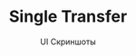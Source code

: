 ---
layout: embed
permalink: apps/bank/business-processes/single-transfer/ui-screens
lang: ru
page_id: apps-bank-business-processes-single-transfer-screens

title: Single Transfer
subtitle: UI Скриншоты
backUrl: /ru/apps/bank/business-processes/single-transfer/

description: Screens
---